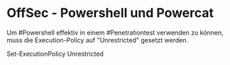 # OffSec - Powershell und Powercat

Um #Powershell effektiv in einem #Penetrationtest verwenden zu können, muss die Execution-Policy auf "Unrestricted" gesetzt werden.

Set-ExecutionPolicy Unrestricted